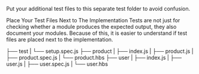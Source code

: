 Put your additional test files to this separate test folder to avoid confusion.

Place Your Test Files Next to The Implementation
Tests are not just for checking whether a module produces the expected output, they also document your modules.
Because of this, it is easier to understand if test files are placed next to the implementation.

├── test
| └── setup.spec.js
├── product
| ├── index.js
| ├── product.js
| ├── product.spec.js
| └── product.hbs
├── user
| ├── index.js
| ├── user.js
| ├── user.spec.js
| └── user.hbs
